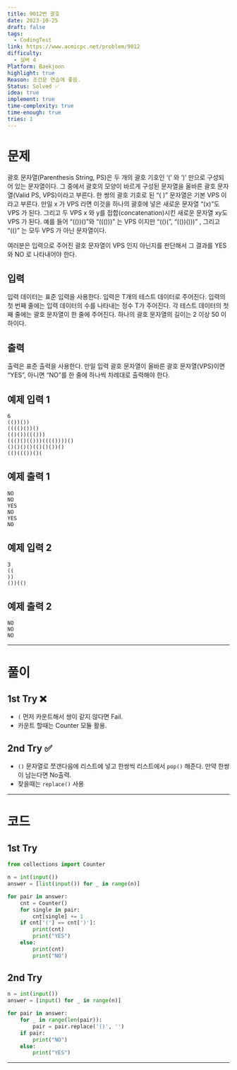 ```yaml
---
title: 9012번 괄호
date: 2023-10-25
draft: false
tags:
  - CodingTest
link: https://www.acmicpc.net/problem/9012
difficulty:
  - 실버 4
Platform: Baekjoon
highlight: true
Reason: 조건문 연습에 좋음.
Status: Solved ✅
idea: true
implement: true
time-complexity: true
time-enough: true
tries: 1
---
```

# 문제

괄호 문자열(Parenthesis String, PS)은 두 개의 괄호 기호인 ‘(’ 와 ‘)’ 만으로 구성되어 있는 문자열이다. 그 중에서 괄호의 모양이 바르게 구성된 문자열을 올바른 괄호 문자열(Valid PS, VPS)이라고 부른다. 한 쌍의 괄호 기호로 된 “( )” 문자열은 기본 VPS 이라고 부른다. 만일 x 가 VPS 라면 이것을 하나의 괄호에 넣은 새로운 문자열 “(x)”도 VPS 가 된다. 그리고 두 VPS x 와 y를 접합(concatenation)시킨 새로운 문자열 xy도 VPS 가 된다. 예를 들어 “(())()”와 “((()))” 는 VPS 이지만 “(()(”, “(())()))” , 그리고 “(()” 는 모두 VPS 가 아닌 문자열이다. 

여러분은 입력으로 주어진 괄호 문자열이 VPS 인지 아닌지를 판단해서 그 결과를 YES 와 NO 로 나타내어야 한다. 

## 입력

입력 데이터는 표준 입력을 사용한다. 입력은 T개의 테스트 데이터로 주어진다. 입력의 첫 번째 줄에는 입력 데이터의 수를 나타내는 정수 T가 주어진다. 각 테스트 데이터의 첫째 줄에는 괄호 문자열이 한 줄에 주어진다. 하나의 괄호 문자열의 길이는 2 이상 50 이하이다. 

## 출력

출력은 표준 출력을 사용한다. 만일 입력 괄호 문자열이 올바른 괄호 문자열(VPS)이면 “YES”, 아니면 “NO”를 한 줄에 하나씩 차례대로 출력해야 한다. 

## 예제 입력 1 

```
6
(())())
(((()())()
(()())((()))
((()()(()))(((())))()
()()()()(()()())()
(()((())()(
```

## 예제 출력 1 

```
NO
NO
YES
NO
YES
NO
```

## 예제 입력 2 

```
3
((
))
())(()
```

## 예제 출력 2 

```
NO
NO
NO
```


___

# 풀이

## 1st Try ❌
- `(` 먼저 카운트해서 쌍이 같지 않다면 Fail.
- 카운트 할때는 Counter 모듈 활용.

## 2nd Try ✅
- `()` 문자열로 쪼갠다음에 리스트에 넣고 한쌍씩 리스트에서 `pop()` 해준다. 만약 한쌍이 남는다면 No출력.
- 찾을때는 `replace()` 사용

____
# 코드

## 1st Try
```python
from collections import Counter

n = int(input())
answer = [list(input()) for _ in range(n)]

for pair in answer:
    cnt = Counter()
    for single in pair:
        cnt[single] += 1
    if cnt['('] == cnt[')']:
        print(cnt)
        print("YES")
    else:
        print(cnt)
        print("NO")
```

## 2nd Try

```python
n = int(input())
answer = [input() for _ in range(n)]

for pair in answer:
    for _ in range(len(pair)):
        pair = pair.replace('()', '')
    if pair:
        print("NO")
    else:
        print("YES")
```

___
